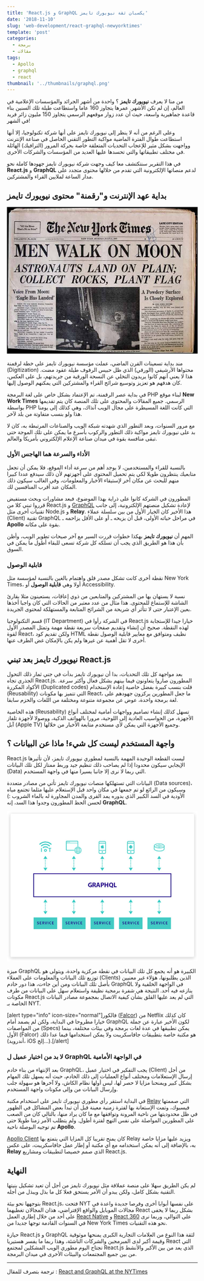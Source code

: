 ```yaml
---
title: 'React.js و GraphQL يكسبان ثقة نيويورك تايمز'
date: '2018-11-10'
slug: 'web-development/react-graphql-newyorktimes'
template: 'post'
categories:
  - برمجة
  - مقالات
tags:
  - Apollo
  - graphql
  - react
thumbnail: '../thumbnails/graphql.png'
---
```


من منا لا يعرف **نيويورك تايمز** ؟ واحدة من أشهر الجرائد والمؤسسات الإعلامية في العالم، إن لم تكن الأشهر. عمرها يتجاوز 160 عاما واستطاعت طيلة تلك السنين بناء قاعدة جماهيرية واسعة، حيث أن عدد زوار موقعهم الرسمي يتجاوز 150 مليون زائر فريد في الشهر!

وعلى الرغم من أنه لا ينظر إلى نيويورك تايمز على أنها شركة تكنولوجيا، إلا أنها استطاعت طوال الفترة الماضية مواكبة التطور التقني الحاصل في صناعة الإنترنت وواجهت بشكل مثير للإعجاب التحديات المتعلقة خاصة بحركة المرور (الترافيك) الهائلة في مختلف تطبيقاتها والتي تحسدها عليها العديد من المؤسسات والشركات الأخرى.

في هذا التقرير سنتكتشف معا كيف وجهت شركة نيويورك تايمز جهودها كاملة نحو **React.js** و **GraphQL** لدعم منصاتها الإلكترونية التي تقدم من خلالها محتوى متجدد على مدار الساعة لملايين القراء والمشتركين.

## بداية عهد الإنترنت و"رقمنة" محتوى نيويورك تايمز

[![نسخة قديمة من جريدة نيويورك تايمز](../images/nytimes-old.jpg)](../images/nytimes-old.jpg)

مند بداية تسعينات القرن الماضي، عملت مؤسسة نيويورك تايمز على خطة لرقمنة (Digitization) محتواها الأرشيفي (الورقي) الذي ظل حبيس الرفوف طيلة عقود مضت. هذا لا يعني أنهم كانوا يريدون التخلي عن النسحة الورقية من جريدتهم، بل على العكس، كان هدفهم هو تعزيز وتوسيع شرائح القراء والمشتركين التي يمكنهم الوصول إليها.

في بداية عصر الرقمنة، تم الإعتماد بشكل خاص على لغة البرمجة PHP لبناء موقع **New Work Times** الرسمي. جميع المقالات والمحتوى على تلك المنصة كان يتم تقديمها بواسطة PHP التي كانت اللغة المسيطرة على مجال الويب آنذاك، وهي كذلك إلى يومنا هذا ولو بنسب متفاوتة من بلد لآخر.

مع مرور السنوات، وبعد التطور الذي شهدته شبكة الويب والصناعات المرتبطة به، كان لا بد على نيويورك تايمز مواكبة ذلك التطور والركوب بأسرع ما يمكن على تلك الموجة حتى تبقى منافسة بقوة في ميدان صناعة الإعلام الإلكتروني بأمريكا والعالم.

### الأداء والسرعة هما الهاجس الأول

بالنسبة للقراء والمستخدمين، لا يوجد أهم من سرعة أداء الموقع، فلا يمكن أن تجعل متابعيك ينتظرون طويلا لكي يتم تحميل المحتوى على أجهزتهم لأن ذلك سيدفع عددا كبيرا منهم للبحث عن مكان آخر لإستيقاء الأخبار والمعلومات، وفي الغالب سيكون ذلك المكان عند أقرب المنافسين لك.

المطورون في الشركة كانوا على ذراية بهذا الموضوع، فبعد مشاورات وبحث مستفيض قرروا تبني كلا من React.js و [GraphQL](https://www.tutomena.com/web-development/what-is-graphql/) لإعادة تشكيل منصتهم الإلكترونية، إلى جانب تقنيات أخرى مثل Node.js و **Relay**. هذا الأخير كان الخيار الأول من بين سلسلة عملاء (Client) تقنية GraphQL في مراحل حياته الأولى، قبل أن يزيحه ـ أو على الأقل يزاحمه ـ **Apollo** بقوة على مكانه.

المهم أن **نيويورك تايمز** بهكذا خطوات قررت السير مع آخر صيحات تطوير الويب، وأظن بأن هذا هو الطريق الذي يجب أن تسلكه كل شركة تسعى للبقاء أطول ما يمكن في السوق.

### قابلية الوصول

نقطة أخرى كانت تشكل مصدر قلق واهتمام بالغين بالنسبة لمؤسسة مثل New York Times، أولا وهي **قابلية الوصول** أو Accessibility.

نسبة لا يستهان بها من المشتركين والمتابعين من ذوي إعاقات، يستعينون مثلا بقارئ الشاشة للإستماع للمحتوى. هذا مثال من عدد معتبر من الحالات التي كان واجبا أخذها بعين الإعتبار حتى لا تتأثر أي شريحة من الشرائح المتابعة والمستهلكة لمحتوى الجريدة.

قسم التكنولوجيا (IT Department) في الشركة رأوا في React.js خيارا جيدا للإستجابة لهذه النقطة. صحيح أن إنشاء وتقديم صفحات سريعة نقطة مهمة وتمثل المصدر الأول لقوة React، ولكن تقديم كود HTML نظيف ومتوافق مع معايير قابلية الوصول نقطة أخرى لا تقل أهمية عن غيرها ولم يكن بالإمكان غض الطرف عنها.

## نيويورك تايمز بعد تبني React.js

بعد مواجهة كل تلك التحديات، بدا أن نيويورك تايمز بدأت في جني ثمار ذلك التحول الجذري تجاه React.js. المطورون صاروا يتعاونون فيما بينهم بشكل فعال وأكثر سرعة. الأكواد المكررة (Duplicated codes) قلت بنسب كبيرة بفضل خاصية إعادة الإستخدام (Reusability) التي تتميز بها مكونات React، ما جعل المطورين يركزون جهودهم على لغة برمجة واحدة، عوض عن مجموعة متنوعة ومختلفة من اللغات والحزم سابقا.

هذه الخاصية (Reusability) تسهل كذلك إنشاء تصاميم وواجهات أمامية لمختلف أنواع الأجهزة، من الحواسيب العادية إلى اللوحية، مرورا بالهواتف الذكية، ووصولا لأجهزة تلفاز آبل (Apple TV) وجميع الأجهزة التي يمكن لأي مستخدم متابعة الأخبار من خلالها.

## واجهة المستخدم ليست كل شيء! ماذا عن البيانات ؟

React.js ليست القطعة الوحيدة المهمة بالنسبة لمطوري نيويورك تايمز، لأن تأثيرها الإيجابي سيكون محدودا إذا لم يصاحب ذلك تنظيم جيد وربط ممتاز لكل تلك البيانات (Data) التي ربما لا نرى إلا جانبا يسيرا منها في واجهة المستخدم.

البيانات التي تستهلكها منصات نيويورك تايمز تأتي من مصادر متعددة (Data sources)، وسيكون من الرائع لو تم جمعها في مكان واحد قبل الإستعلام عليها مثلما تجتمع مياه الأودية في السد الكبير الذي بدوره يمد القرى والمدن المجاورة له بالماء الشروب :) لحسن الحظ المطورون وجدوا هذا السد، إنه **GraphQL**.

[![GraphQL data sources](../images/graphql-data-source.jpg)](../images/graphql-data-source.jpg)

ميزة GraphQL الكبيرة هو أنه يجمع كل تلك البيانات في نقطة مركزية واحدة، ويتولى هو توزيع تلك البيانات والمعلومات على العملاء (Clients) الذين يطلبونها، هؤلاء غير معنيين بأصل تلك البيانات ومن أين جاءت، هذا دور خادم GraphQL في الواجهة الخلفية ولا ينازعه فيه أحد. النتيجة هي شفرة برمجية نظيفة واستعلام سهل على البيانات من طرف مكونات React.js التي لم يعد عليها القلق بشأن كيفية الاتصال بمجموعة مصادر البيانات الخاصة بـ NYT.

[alert type="info" icon-size="normal"]فالكور ([Falcor](https://netflix.github.io/falcor/)) من Netflix كان كذلك خيارا مطروحا في البداية، ولكن لم يصمد أمام GraphQL لكون الأخير عبارة عن جملة من المواصفات (Specs) يمكن تطبيقها في عدة لغات برمجة وفي بيئات مختلفة، بينما الأول (Falcor) هو مكتبة خاصة بتطبيقات جافاسكريبت ولا يمكن استخدامها فيما عدا ذلك (أندرويد، iOS إلخ...).[/alert]

### لا بد من اختيار عميل ل GraphQL في الواجهة الأمامية

بعد الإنتهاء من بناء خادم GraphQL، يجب التفكير في اختيار عميل (Client) من أجل إرسال الإستعلامات ومختلف أنواع العمليات إلى ذلك الخادم، حيث أنه يسهل تلك المهام بشكل كبير ويمنحنا مزايا لا حصر لها، ليس أولها نظام الكاش، ولا آخرها هو سهولة جلب وإرسال البيانات من وإلى مكونات واجهة المستخدم.

في البداية استقر رأي مطوري نيويورك تايمز على استخدام مكتبة [Relay](http://facebook.github.io/relay/) التي صممتها فيسبوك، وتمت الإستعانة بها لفترة زمنية معينة قبل أن تبدأ بعض المشاكل في الظهور في ظل محدوديتها من ناحية المرونة وتوافقها مع ما كان يراد منها، بالتالي كان من الصعب على المطورين المواصلة على نفس النهج لفترة أطول. ولم يتطلب الأمر زمنا طويلا حتى تم توجيه البوصلة ناحية **Apollo**.

[Apollo Client](https://www.apollographql.com/client/) كان يمنح تقريبا كل المزايا التي يتمتع بها Relay ويزيد عليها مزايا خاصة به، بالإضافة إلى أنه يمكن استخدامه مع أي مكتبة أو إطار عمل جافاسكريبت، على عكس **Relay** الذي صمم خصيصا لتطبيقات ومشاريع React.js.

## النهاية

لم يكن الطريق سهلا على منصة عملاقة مثل نيويورك تايمز من أجل أن تعيد تشكيل بنيتها التقنية بشكل كامل، ولكن يبدو أن الأمر يستحق فعلا كل ما بذل ويبذل من أجله.

بتوجهها نحو بيئة React.js، فتحت NYT على نفسها أبوابا أخرى وفرصا جديدة واعدة في مجالات الموبايل والواقع الإفتراضي، هذان المجالان تغطيهما React بشكل ربما لا يخفى على أحد من خلال إطاري العمل [React Native](https://www.tutomena.com/web-development/javascript/%d9%85%d9%82%d8%af%d9%85%d8%a9-%d8%b9%d9%86-react-native/) و [React 360](https://facebook.github.io/react-360/) على التوالي، وربما نرى في السنوات القادمة توجها جديدا من New York Times نحو هذه التقنيات.

حيازة React.js و GraphQL لثقة هذا النوع من العلامات التجارية الكبرى يمنحها موثوقية وقيمة أكبر لدى المبرمجين والشركات الناشئة، وهذا ربما ما يفسر هستيريا React التي تجتاح اليوم مطوري الويب المشكلين لمجتمع React.js الذي يعد من بين الأكبر والأنشط من بين جميع المجتمعات والبيئات الأخرى في ميدان البرمجة.

---

ترجمة بتصرف للمقال : [React and GraphQL at the NYTimes](https://softwareengineeringdaily.com/2018/10/22/react-and-graphql-at-the-nytimes/)
